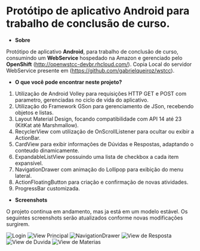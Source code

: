 # Protótipo de aplicativo Android para trabalho de conclusão de curso.
* **Sobre**

Protótipo de aplicativo **Android**, para trabalho de conclusão de curso, consumindo um **WebService** hospedado na Amazon e gerenciado pelo **OpenShift** (http://openwstcc-devbr.rhcloud.com/). Copia Local do servidor WebService presente em (https://github.com/gabrielqueiroz/wstcc).

* **O que você pode encontrar neste projeto?**

1. Utilização de Android Volley para requisições HTTP GET e POST com parametro, gerenciadas no ciclo de vida do aplicativo.
2. Utilização do Framework GSon para gerenciamento de JSon, recebendo objetos e listas.
3. Layout Material Design, focando compatibilidade com API 14 até 23 (KitKat até Marshmallow).
4. RecyclerView com utilização de OnScrollListener para ocultar ou exibir a ActionBar.
5. CardView para exibir informações de Dúvidas e Respostas, adaptando o conteudo dinamicamente.
6. ExpandableListView possuindo uma lista de checkbox a cada item expansível.
7. NavigationDrawer com animação do Lollipop para exibição do menu lateral.
8. ActionFloatingButton para criação e confirmação de novas atividades.
9. ProgressBar customizada.

* **Screenshots**

O projeto continua em andamento, mas ja está em um modelo estável. Os seguintes screenshots serão atualizados conforme novas modificações surgirem.

![Login](https://raw.githubusercontent.com/gabrielqueiroz/androidtcc/master/screenshots/login.png)
![View Principal](https://raw.githubusercontent.com/gabrielqueiroz/androidtcc/master/screenshots/main.png)
![NavigationDrawer](https://raw.githubusercontent.com/gabrielqueiroz/androidtcc/master/screenshots/navdrawer.png)
![View de Resposta](https://raw.githubusercontent.com/gabrielqueiroz/androidtcc/master/screenshots/resposta.png)
![View de Duvida](https://raw.githubusercontent.com/gabrielqueiroz/androidtcc/master/screenshots/novaduvida.png)
![View de Materias](https://raw.githubusercontent.com/gabrielqueiroz/androidtcc/master/screenshots/materias.png)
